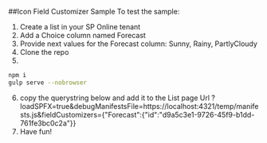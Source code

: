 ##Icon Field Customizer Sample
To test the sample:
1. Create a list in your SP Online tenant
2. Add a Choice column named Forecast
3. Provide next values for the Forecast column: Sunny, Rainy, PartlyCloudy
4. Clone the repo
5. 
```bash
npm i
gulp serve --nobrowser
```
6. copy the querystring below and add it to the List page Url
?loadSPFX=true&debugManifestsFile=https://localhost:4321/temp/manifests.js&fieldCustomizers={"Forecast":{"id":"d9a5c3e1-9726-45f9-b1dd-761fe3bc0c2a"}}
7. Have fun!